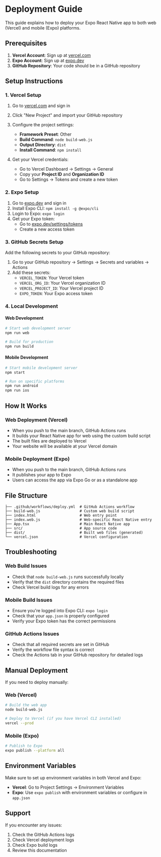 # Deployment Guide

This guide explains how to deploy your Expo React Native app to both web (Vercel) and mobile (Expo) platforms.

## Prerequisites

1. **Vercel Account**: Sign up at [vercel.com](https://vercel.com)
2. **Expo Account**: Sign up at [expo.dev](https://expo.dev)
3. **GitHub Repository**: Your code should be in a GitHub repository

## Setup Instructions

### 1. Vercel Setup

1. Go to [vercel.com](https://vercel.com) and sign in
2. Click "New Project" and import your GitHub repository
3. Configure the project settings:
   - **Framework Preset**: Other
   - **Build Command**: `node build-web.js`
   - **Output Directory**: `dist`
   - **Install Command**: `npm install`

4. Get your Vercel credentials:
   - Go to Vercel Dashboard → Settings → General
   - Copy your **Project ID** and **Organization ID**
   - Go to Settings → Tokens and create a new token

### 2. Expo Setup

1. Go to [expo.dev](https://expo.dev) and sign in
2. Install Expo CLI: `npm install -g @expo/cli`
3. Login to Expo: `expo login`
4. Get your Expo token:
   - Go to [expo.dev/settings/tokens](https://expo.dev/settings/tokens)
   - Create a new access token

### 3. GitHub Secrets Setup

Add the following secrets to your GitHub repository:

1. Go to your GitHub repository → Settings → Secrets and variables → Actions
2. Add these secrets:
   - `VERCEL_TOKEN`: Your Vercel token
   - `VERCEL_ORG_ID`: Your Vercel organization ID
   - `VERCEL_PROJECT_ID`: Your Vercel project ID
   - `EXPO_TOKEN`: Your Expo access token

### 4. Local Development

#### Web Development
```bash
# Start web development server
npm run web

# Build for production
npm run build
```

#### Mobile Development
```bash
# Start mobile development server
npm start

# Run on specific platforms
npm run android
npm run ios
```

## How It Works

### Web Deployment (Vercel)
- When you push to the main branch, GitHub Actions runs
- It builds your React Native app for web using the custom build script
- The built files are deployed to Vercel
- Your website will be available at your Vercel domain

### Mobile Deployment (Expo)
- When you push to the main branch, GitHub Actions runs
- It publishes your app to Expo
- Users can access the app via Expo Go or as a standalone app

## File Structure

```
├── .github/workflows/deploy.yml  # GitHub Actions workflow
├── build-web.js                  # Custom web build script
├── index.html                    # Web entry point
├── index.web.js                  # Web-specific React Native entry
├── App.tsx                       # Main React Native app
├── src/                          # App source code
├── dist/                         # Built web files (generated)
└── vercel.json                   # Vercel configuration
```

## Troubleshooting

### Web Build Issues
- Check that `node build-web.js` runs successfully locally
- Verify that the `dist` directory contains the required files
- Check Vercel build logs for any errors

### Mobile Build Issues
- Ensure you're logged into Expo CLI: `expo login`
- Check that your `app.json` is properly configured
- Verify your Expo token has the correct permissions

### GitHub Actions Issues
- Check that all required secrets are set in GitHub
- Verify the workflow file syntax is correct
- Check the Actions tab in your GitHub repository for detailed logs

## Manual Deployment

If you need to deploy manually:

### Web (Vercel)
```bash
# Build the web app
node build-web.js

# Deploy to Vercel (if you have Vercel CLI installed)
vercel --prod
```

### Mobile (Expo)
```bash
# Publish to Expo
expo publish --platform all
```

## Environment Variables

Make sure to set up environment variables in both Vercel and Expo:

- **Vercel**: Go to Project Settings → Environment Variables
- **Expo**: Use `expo publish` with environment variables or configure in `app.json`

## Support

If you encounter any issues:
1. Check the GitHub Actions logs
2. Check Vercel deployment logs
3. Check Expo build logs
4. Review this documentation
